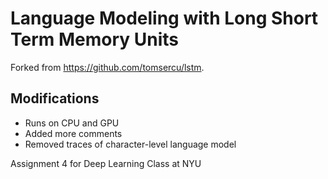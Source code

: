 Language Modeling with Long Short Term Memory Units
============================
Forked from https://github.com/tomsercu/lstm. 

Modifications
--------------
* Runs on CPU and GPU
* Added more comments
* Removed traces of character-level language model

Assignment 4 for Deep Learning Class at NYU

